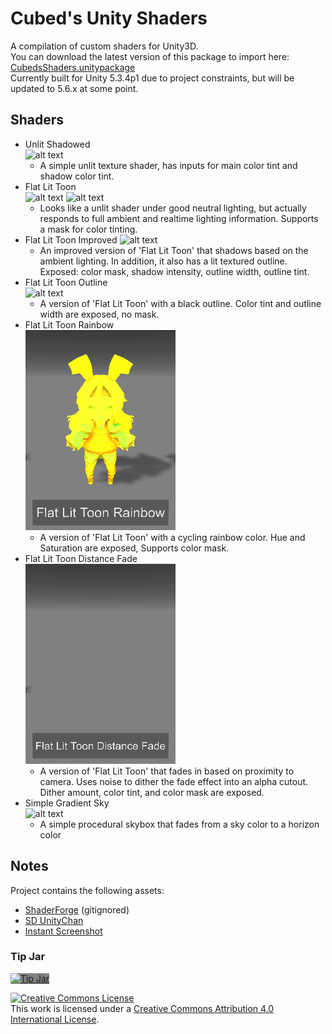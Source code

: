 Cubed's Unity Shaders
============

A compilation of custom shaders for Unity3D.  
You can download the latest version of this package to import here: [CubedsShaders.unitypackage](https://github.com/cubedparadox/Cubeds-Unity-Shaders/raw/master/Packages/CubedsShaders.unitypackage)  
Currently built for Unity 5.3.4p1 due to project constraints, but will be updated to 5.6.x at some point.

## Shaders
* Unlit Shadowed  
![alt text](Media/Unlit_Shadowed_thumb.png)
  * A simple unlit texture shader, has inputs for main color tint and shadow color tint.
* Flat Lit Toon  
![alt text](Media/Flat_Lit_Toon_Thumb.png) ![alt text](Media/Flat_Lit_Toon_Dark_Thumb.png)
  * Looks like a unlit shader under good neutral lighting, but actually responds to full ambient and realtime lighting information. Supports a mask for color tinting.
* Flat Lit Toon Improved 
![alt text](Media/Flat_Lit_Toon_Improved.png)
  * An improved version of 'Flat Lit Toon' that shadows based on the ambient lighting. In addition, it also has a lit textured outline. Exposed: color mask, shadow intensity, outline width, outline tint.
* Flat Lit Toon Outline  
![alt text](Media/Flat_Lit_Toon_Outline.png)
  * A version of 'Flat Lit Toon' with a black outline. Color tint and outline width are exposed, no mask.
* Flat Lit Toon Rainbow  
![alt text](Media/Flat_Lit_Toon_Rainbow.gif)
  * A version of 'Flat Lit Toon' with a cycling rainbow color. Hue and Saturation are exposed, Supports color mask.
* Flat Lit Toon Distance Fade  
![alt text](Media/Flat_Lit_Toon_Distance_Fade.gif)
  * A version of 'Flat Lit Toon' that fades in based on proximity to camera. Uses noise to dither the fade effect into an alpha cutout. Dither amount, color tint, and color mask are exposed.
* Simple Gradient Sky  
![alt text](Media/Simple_Gradient_Sky_thumb.png)
  * A simple procedural skybox that fades from a sky color to a horizon color

## Notes
Project contains the following assets:  
* <a href="http://acegikmo.com/shaderforge/">ShaderForge</a> (gitignored)
* <a href="http://unity-chan.com/">SD UnityChan</a>
* <a href="http://saadkhawaja.com/instant-hi-res-screenshot/">Instant Screenshot</a>

### Tip Jar  
<a href="https://digitaltipjar.com/cubedparadox?_external=true"><img alt="Tip Jar" style="border-width: 0; background-color: grey;" src="Media/tipbutton.png" /></a>

<a rel="license" href="http://creativecommons.org/licenses/by/4.0/"><img alt="Creative Commons License" style="border-width:0" src="https://i.creativecommons.org/l/by/4.0/88x31.png" /></a><br />This work is licensed under a <a rel="license" href="http://creativecommons.org/licenses/by/4.0/">Creative Commons Attribution 4.0 International License</a>.

